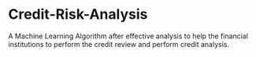 # Credit-Risk-Analysis
A Machine Learning Algorithm after effective analysis to help the financial institutions to perform the credit review and perform credit analysis.
